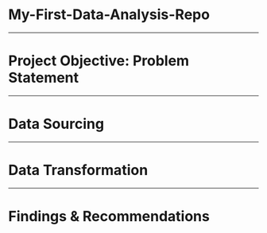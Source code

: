 # My-First-Data-Analysis-Repo

----
# Project Objective: Problem Statement

----
# Data Sourcing

----
# Data Transformation

----
# Findings & Recommendations
